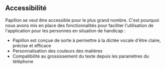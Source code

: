 ## Accessibilité
Papillon se veut être accessible pour le plus grand nombre. C'est pourquoi nous avons mis en place des fonctionnalités pour faciliter l'utilisation de l'application pour les personnes en situation de handicap :

- Papillon est conçue de sorte à permettre à la dictée vocale d'être claire, précise et efficace
- Personnalisation des couleurs des matières
- Compatibilité au grossissement du texte depuis les paramètres du téléphone